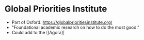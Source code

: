 # Global Priorities Institute
- Part of Oxford: https://globalprioritiesinstitute.org/
- "Foundational academic research on how to do the most good."
- Could add to the [[Agora]]

